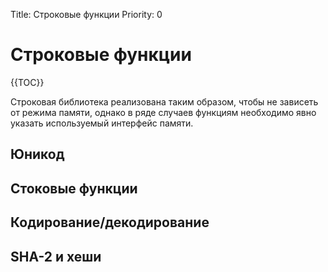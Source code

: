 Title: Строковые функции
Priority: 0
# Строковые функции
{{TOC}}

Строковая библиотека реализована таким образом, чтобы не зависеть от режима памяти, однако в ряде случаев функциям необходимо явно указать используемый интерфейс памяти.

## Юникод

## Стоковые функции

## Кодирование/декодирование

## SHA-2 и хеши
